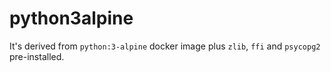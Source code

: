# python3alpine

It's derived from `python:3-alpine` docker image plus `zlib`, `ffi` and `psycopg2` pre-installed.
